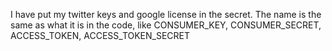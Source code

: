 I have put my twitter keys and google license in the secret. 
The name is the same as what it is in the code, like CONSUMER_KEY, CONSUMER_SECRET, ACCESS_TOKEN, ACCESS_TOKEN_SECRET
